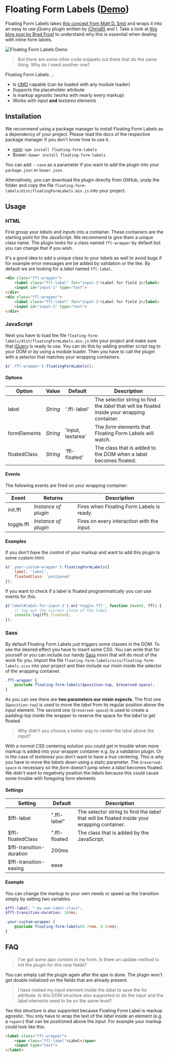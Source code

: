 # Floating Form Labels ([Demo](http://codepen.io/jChris85/pen/jrZypv))
Floating Form Labels takes [this concept from Matt D. Smit](https://dribbble.com/shots/1254439--GIF-Mobile-Form-Interaction) and wraps it into an easy to use jQuery plugin written by [jChris85](https://github.com/jChris85) and I. Take a look at [this blog post by Brad Frost](http://bradfrost.com/blog/post/float-label-pattern/) to understand why this is essential when dealing with inline form labels.

![Floating Form Labels Demo](https://cloud.githubusercontent.com/assets/412895/19565872/9ff91416-9712-11e6-8f2f-2e05fe6ac5d2.gif)

> But there are some other code snippets out there that do the same thing. Why do I need another one?

Floating Form Labels ...
* Is [UMD](https://github.com/umdjs/umd) capable (can be loaded with any module loader)
* Supports the placeholder attribute
* Is markup agnostic (works with nearly every markup)
* Works with _input_ **and** _textarea_ elements

## Installation
We recommend using a package manager to install Floating Form Labels as a dependency of your project. Please read the docs of the respective package manager if you don't know how to use it.
* [npm](https://www.npmjs.com/package/floating-form-labels): `npm install floating-form-labels`
* Bower: `bower install floating-form-labels`

You can add `--save` as a parameter if you want to add the plugin into your `package.json` or `bower.json`.

Alternatively, you can download the plugin directly from GitHub, unzip the folder and copy the file `floating-form-labels/dist/floatingFormLabels.min.js` into your project.

## Usage
### HTML
First group your _labels_ and _inputs_ into a container. These containers are the starting point for the JavaScript. We recommend to give them a unique class name. The plugin looks for a class named `ffl-wrapper` by default but you can change that if you wish.

It's a good idea to add a unique class to your _labels_ as well to avoid bugs if for example error messages are be added by validation or the like. By default we are looking for a _label_ named `ffl-label`.

```html
<div class="ffl-wrapper">
    <label class="ffl-label" for="input-1">Label for field 1</label>
    <input id="input-1" type="text">
</div>
<div class="ffl-wrapper">
    <label class="ffl-label" for="input-2">Label for field 2</label>
    <input id="input-2" type="text">
</div>
```

### JavaScript
Next you have to load the file `floating-form-labels/dist/floatingFormLabels.min.js` into your project and make sure that [jQuery](http://jquery.com/) is ready to use. You can do this by adding another script tag to your DOM or by using a module loader. Then you have to call the plugin with a selector that matches your wrapping containers.

```javascript
$('.ffl-wrapper').floatingFormLabels();
```

#### Options
| Option | Value | Default | Description |
|---|---|---|---|
| label | _String_ | '.ffl-label' | The selector string to find the _label_ that will be floated inside your wrapping container. |
| formElements | _String_ | 'input, textarea' | The _form_ elements that Floating Form Labels will watch. |
| floatedClass | _String_ | 'ffl-floated' | The class that is added to the DOM when a label becomes floated. |

#### Events
The following events are fired on your wrapping container:

| Event | Returns | Description |
|---|---|---|
| init.ffl | _Instance of plugin_ | Fires when Floating Form Labels is ready. |
| toggle.ffl | _Instance of plugin_ | Fires on every interaction with the _input_. |

#### Examples
If you don't have the control of your markup and want to add this plugin to some custom html.
```javascript
$('.your-custom-wrapper').floatingFormLabels({
    label: 'label',
    floatedClass: 'postponed'
});
```

If you want to check if a label is floated programmatically you can use events for this.
```javascript
$('label#label-for-input-1').on('toggle.ffl', function (event, ffl) {
    // log out the current state of the label
    console.log(ffl.floated);
});
```

### Sass
By default Floating Form Labels just triggers some classes in the DOM. To see the desired effect you have to insert some CSS. You can write that for yourself or you can include our handy [Sass](http://sass-lang.com/) mixin that will do most of the work for you. Import the file `floating-form-labels/scss/floating-form-labels.scss` into your project and then include our mixin inside the selector of the wrapping container.
```scss
.ffl-wrapper {
    @include floating-form-labels($position-top, $reserved-space);
}
```
As you can see there are **two parameters our mixin expects**. The first one (`$position-top`) is used to move the _label_ from its regular position above the _input_ element. The second one (`$reserved-space`) is used to create a padding-top inside the wrapper to reserve the space for the _label_ to get floated.

> Why didn't you choose a better way to center the label above the input?

With a _normal_ CSS centering solution you could get in trouble when more markup is added into your wrapper container e.g. by a validation plugin.  Or in the case of _textareas_ you don't want to have a _true_ centering. This is why you have to move the _labels_ down using a static parameter. The `$reserved-space` is necessary so the _form_ doesn't jump when a _label_ becomes floated. We didn't want to negatively position the _labels_ because this could cause some trouble with foregoing form elements.

#### Settings
| Setting | Default | Description |
|---|---|---|
| $ffl-label | ".ffl-label" | The selector string to find the _label_ that will be floated inside your wrapping container. |
| $ffl-floatedClass | ".ffl-floated | The class that is added by the JavaScript. |
| $ffl-transition-duration | 200ms |  |
| $ffl-transition-easing | ease |  |

#### Example
You can change the markup to your own needs or speed up the transition simply by setting two variables.
```scss
$ffl-label: ".my-own-label-class";
$ffl-transition-duration: 100ms;

.your-custom-wrapper {
    @include floating-form-labels(0.7rem, 0.5rem);
}
```

## FAQ
> I've got some ajax content in my form. Is there an update method to init the plugin for this new fields?

You can simply call the plugin again after the ajax is done. The plugin won't get double initialized on the fields that are already present.

> I have nested my input element inside the _label_ to save the for attribute. Is this DOM structure also supported or do the input and the label elements need to be on the same level?

Yes this structure is also supported because Floating Form Label is markup agnostic. You only have to wrap the text of the _label_ inside an element (e.g. a `<span>`) that can be positioned above the _input_. For example your markup could look like this:

```html
<label class="ffl-wrapper">
    <span class="ffl-label">Label</span>
    <input type="text">
</label>
```
